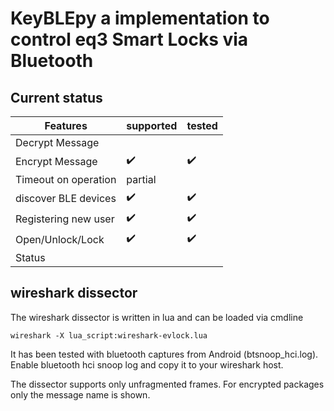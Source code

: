 # KeyBLEpy a implementation to control eq3 Smart Locks via Bluetooth

## Current status


Features                           | supported          | tested
---|---|---
Decrypt Message                    |                    |
Encrypt Message                    | :heavy_check_mark: | :heavy_check_mark:
Timeout on operation               | partial            |
discover BLE devices               | :heavy_check_mark: | :heavy_check_mark:
Registering new user               | :heavy_check_mark: | :heavy_check_mark:
Open/Unlock/Lock                   | :heavy_check_mark: | :heavy_check_mark:
Status                             |                    |

## wireshark dissector

The wireshark dissector is written in lua and can be loaded via cmdline

`wireshark -X lua_script:wireshark-evlock.lua`

It has been tested with bluetooth captures from Android (btsnoop\_hci.log).
Enable bluetooth hci snoop log and copy it to your wireshark host.

The dissector supports only unfragmented frames. For encrypted packages only
the message name is shown.
